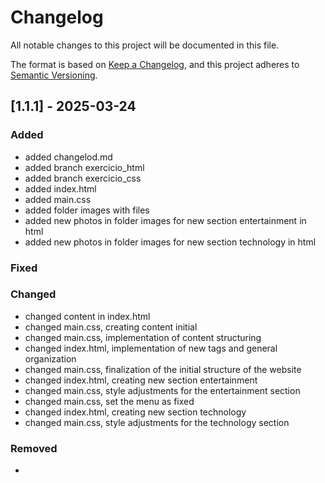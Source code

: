 # Changelog

All notable changes to this project will be documented in this file.

The format is based on [Keep a Changelog](https://keepachangelog.com/en/1.1.0/),
and this project adheres to [Semantic Versioning](https://semver.org/spec/v2.0.0.html).

## [1.1.1] - 2025-03-24

### Added

- added changelod.md
- added branch exercicio_html
- added branch exercicio_css
- added index.html
- added main.css
- added folder images with files
- added new photos in folder images for new section entertainment in html
- added new photos in folder images for new section technology in html


### Fixed


### Changed
- changed content in index.html 
- changed main.css, creating content initial 
- changed main.css, implementation of content structuring 
- changed index.html, implementation of new tags and general organization
- changed main.css, finalization of the initial structure of the website
- changed index.html, creating new section entertainment 
- changed main.css, style adjustments for the entertainment section
- changed main.css, set the menu as fixed
- changed index.html, creating new section technology
- changed main.css, style adjustments for the technology section

### Removed

- 
